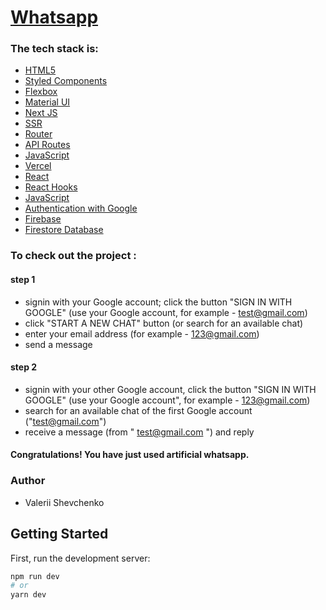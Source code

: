 # [Whatsapp ](https://whatsapp-nine-steel.vercel.app/)

###  The tech stack is:

- [HTML5](https://en.wikipedia.org/wiki/HTML5)
- [Styled Components](https://styled-components.com/)
- [Flexbox](https://en.wikipedia.org/wiki/CSS_Flexible_Box_Layout)
- [Material UI](https://mui.com)
- [Next JS](https://nextjs.org/)
- [SSR](https://nextjs.org/)
- [Router](https://nextjs.org/docs/api-reference/next/router)
- [API Routes](https://nextjs.org/docs/api-routes/introduction)
- [JavaScript](https://developer.mozilla.org/en-US/docs/Web/JavaScript)
- [Vercel](https://en.wikipedia.org/wiki/Vercel)
- [React](https://reactjs.org/)
- [React Hooks](https://reactjs.org/docs/hooks-faq.html#gatsby-focus-wrapper)
- [JavaScript](https://developer.mozilla.org/en-US/docs/Web/JavaScript)
- [Authentication with Google](https://en.wikipedia.org/wiki/Authentication)
- [Firebase](https://www.google.com/search?q=firebase&oq=firebase+&aqs=chrome..69i57j35i39j0i67j0i512j69i60l4.5860j0j7&sourceid=chrome&ie=UTF-8)
- [Firestore Database](https://www.google.com/search?q=firebase&oq=firebase+&aqs=chrome..69i57j35i39j0i67j0i512j69i60l4.5860j0j7&sourceid=chrome&ie=UTF-8)




### To check out the project : 

#### step 1
* signin with your Google account; click the button "SIGN IN WITH GOOGLE" (use your Google account, for example - test@gmail.com)
* click "START A NEW CHAT" button (or search for an available chat)
* enter your email address (for example - 123@gmail.com)
* send a message

#### step 2
* signin with your other Google account,  click the button "SIGN IN WITH GOOGLE" (use your Google account", for example -  123@gmail.com)
* search for an available chat of the first Google account ("test@gmail.com")
* receive a message (from " test@gmail.com ") and reply

#### Congratulations! You have just used artificial whatsapp.


### Author
- Valerii Shevchenko

## Getting Started

First, run the development server:

```bash
npm run dev
# or
yarn dev
```


